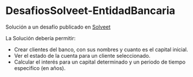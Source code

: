 # DesafiosSolveet-EntidadBancaria
Solución a un desafío publicado en [Solveet](http://www.solveet.com/exercises/Entidad-bancaria/688)

La Solución debería permitir:
* Crear clientes del banco, con sus nombres y cuanto es el capital inicial.
* Ver el estado de la cuenta para un cliente seleccionado.
* Calcular el interés para un capital determinado y un periodo de tiempo especifico (en años).
